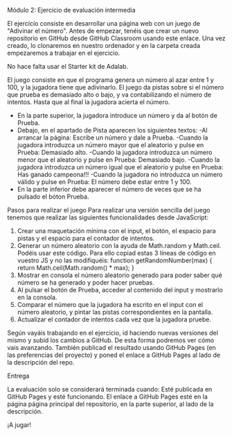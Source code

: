 Módulo 2: Ejercicio de evaluación intermedia


El ejercicio consiste en desarrollar una página web con un juego de "Adivinar el número".
Antes de empezar, tenéis que crear un nuevo repositorio en GitHub desde GitHub Classroom usando este
enlace. Una vez creado, lo clonaremos en nuestro ordenador y en la carpeta creada empezaremos a trabajar
en el ejercicio.


No hace falta usar el Starter kit de Adalab.


El juego consiste en que el programa genera un número al azar entre 1 y 100, y la jugadora tiene que
adivinarlo. El juego da pistas sobre si el número que prueba es demasiado alto o bajo, y va contabilizando el
número de intentos. Hasta que al final la jugadora acierta el número.


- En la parte superior, la jugadora introduce un número y da al botón de Prueba.
- Debajo, en el apartado de Pista aparecen los siguientes textos:
    -Al arrancar la página: Escribe un número y dale a Prueba.
    -Cuando la jugadora introduzca un número mayor que el aleatorio y pulse en Prueba: Demasiado
    alto.
    -Cuando la jugadora introduzca un número menor que el aleatorio y pulse en Prueba: Demasiado
    bajo.
    -Cuando la jugadora introduzca un número igual que el aleatorio y pulse en Prueba: Has ganado
    campeona!!!
    -Cuando la jugadora no introduzca un número válido y pulse en Prueba: El número debe estar entre 1 y 100.
- En la parte inferior debe aparecer el número de veces que se ha pulsado el bóton Prueba.

Pasos para realizar el juego
Para realizar una versión sencilla del juego tenemos que realizar las siguientes funcionalidades desde
JavaScript:
1. Crear una maquetación mínima con el input, el botón, el espacio para pistas y el espacio para el
contador de intentos.
2. Generar un número aleatorio con la ayuda de Math.random y Math.ceil. Podéis usar este código. Para
ello copiad estas 3 líneas de código en vuestro JS y no las modifiquéis:
function getRandomNumber(max) {
return Math.ceil(Math.random() * max);
}
3. Mostrar en consola el número aleatorio generado para poder saber qué número se ha generado y
poder hacer pruebas.
4. Al pulsar el botón de Prueba, acceder al contenido del input y mostrarlo en la consola.
5. Comparar el número que la jugadora ha escrito en el input con el número aleatorio, y pintar las pistas correspondientes en la pantalla.
6. Actualizar el contador de intentos cada vez que la jugadora pruebe.

Según vayáis trabajando en el ejercicio, id haciendo nuevas versiones del mismo y subid los cambios a
GitHub. De esta forma podremos ver cómo vais avanzando. También publicad el resultado usando GitHub
Pages (en las preferencias del proyecto) y poned el enlace a GitHub Pages al lado de la descripción del repo.

Entrega

La evaluación solo se considerará terminada cuando:
Esté publicada en GitHub Pages y esté funcionando.
El enlace a GitHub Pages esté en la página página principal del repositorio, en la parte superior, al lado
de la descripción.

¡A jugar!